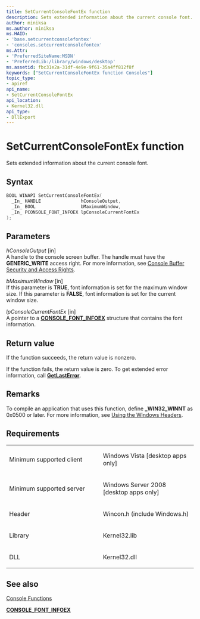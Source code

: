```yaml
---
title: SetCurrentConsoleFontEx function
description: Sets extended information about the current console font.
author: miniksa
ms.author: miniksa
ms.HAID:
- 'base.setcurrentconsolefontex'
- 'consoles.setcurrentconsolefontex'
ms.Attr:
- 'PreferredSiteName:MSDN'
- 'PreferredLib:/library/windows/desktop'
ms.assetid: fbc31e2a-31df-4e9e-9f61-35a4ff812f8f
keywords: ["SetCurrentConsoleFontEx function Consoles"]
topic_type:
- apiref
api_name:
- SetCurrentConsoleFontEx
api_location:
- Kernel32.dll
api_type:
- DllExport
---
```


# SetCurrentConsoleFontEx function


Sets extended information about the current console font.

Syntax
------

```C++
BOOL WINAPI SetCurrentConsoleFontEx(
  _In_ HANDLE               hConsoleOutput,
  _In_ BOOL                 bMaximumWindow,
  _In_ PCONSOLE_FONT_INFOEX lpConsoleCurrentFontEx
);
```

Parameters
----------

*hConsoleOutput* \[in\]  
A handle to the console screen buffer. The handle must have the **GENERIC\_WRITE** access right. For more information, see [Console Buffer Security and Access Rights](console-buffer-security-and-access-rights.md).

*bMaximumWindow* \[in\]  
If this parameter is **TRUE**, font information is set for the maximum window size. If this parameter is **FALSE**, font information is set for the current window size.

*lpConsoleCurrentFontEx* \[in\]  
A pointer to a [**CONSOLE\_FONT\_INFOEX**](console-font-infoex.md) structure that contains the font information.

Return value
------------

If the function succeeds, the return value is nonzero.

If the function fails, the return value is zero. To get extended error information, call [**GetLastError**](https://msdn.microsoft.com/library/windows/desktop/ms679360).

Remarks
-------

To compile an application that uses this function, define **\_WIN32\_WINNT** as 0x0500 or later. For more information, see [Using the Windows Headers](https://msdn.microsoft.com/library/windows/desktop/aa383745).

Requirements
------------

<table>
<colgroup>
<col width="50%" />
<col width="50%" />
</colgroup>
<tbody>
<tr class="odd">
<td><p>Minimum supported client</p></td>
<td><p>Windows Vista [desktop apps only]</p></td>
</tr>
<tr class="even">
<td><p>Minimum supported server</p></td>
<td><p>Windows Server 2008 [desktop apps only]</p></td>
</tr>
<tr class="odd">
<td><p>Header</p></td>
<td>Wincon.h (include Windows.h)</td>
</tr>
<tr class="even">
<td><p>Library</p></td>
<td>Kernel32.lib</td>
</tr>
<tr class="odd">
<td><p>DLL</p></td>
<td>Kernel32.dll</td>
</tr>
<tr class="even">
</tr>
<tr class="odd">
</tr>
<tr class="even">
</tr>
</tbody>
</table>

## <span id="see_also"></span>See also


[Console Functions](console-functions.md)

[**CONSOLE\_FONT\_INFOEX**](console-font-infoex.md)

 

 




